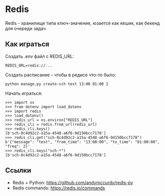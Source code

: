 # Redis 

Redis - хранилище типа ключ-значение, юзается как кешик, как бекенд для очереди задач 

## Как играться

Создать .env файл с REDIS_URL:

```dotenv
REDIS_URL=redis://...
```

Создать расписание - чтобы в редисе что-то было:

```shell script
python manage.py create-sch test 13:00 01:00 2
```

Начать играться:

```pydocstring
>>> import os
>>> from dotenv import load_dotenv
>>> import redis
>>> load_dotenv()
>>> redis_url = os.environ["REDIS_URL"]
>>> redis_cli = redis.from_url(redis_url)
>>> redis_cli.keys()
[b'sch-0c4d92c2-a15a-4548-a6f6-9d150bcc7178']
>>> redis_cli.get("sch-0c4d92c2-a15a-4548-a6f6-9d150bcc7178")
b'{"message": "test", "from_time": "13:00:00", "to_time": "01:00:00", "freq": 2}'
>>> redis_cli.keys("sch-*")
[b'sch-0c4d92c2-a15a-4548-a6f6-9d150bcc7178']
```

## Ссылки

- Redis + Python: https://github.com/andymccurdy/redis-py
- Redis commands: https://redis.io/commands